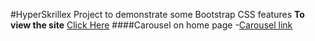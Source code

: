 #HyperSkrillex
Project to demonstrate some Bootstrap CSS features
**To view the site**
[Click Here]()
####Carousel on home page
-[Carousel link](http://getbootstrap.com/javascript/#carousel)